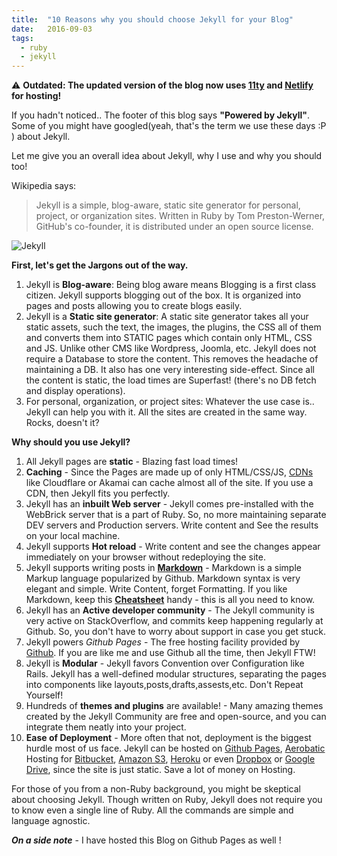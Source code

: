 ```yaml
---
title:  "10 Reasons why you should choose Jekyll for your Blog"
date:   2016-09-03
tags:
  - ruby
  - jekyll
---
```


&#x26a0;&#xfe0f; **Outdated: The updated version of the blog now uses [11ty](https://www.11ty.dev/) and [Netlify](https://www.netlify.com/) for hosting!**

<!-- Excerpt Start -->
If you hadn't noticed.. The footer of this blog says **"Powered by Jekyll"**.
Some of you might have googled(yeah, that's the term we use these days :P ) about Jekyll.
<!-- Excerpt End -->

Let me give you an overall idea about Jekyll, why I use and why you should too!

Wikipedia says:

>  Jekyll is a simple, blog-aware, static site generator for personal, project, or organization sites. Written in Ruby by Tom Preston-Werner, GitHub's co-founder, it is distributed under an open source license.

![Jekyll](/img/jekyll-logo-820x418.png)

**First, let's get the Jargons out of the way.**

1. Jekyll is **Blog-aware**: Being blog aware means Blogging is a first class citizen. Jekyll supports blogging
    out of the box. It is organized into pages and posts allowing you to create blogs easily.
2. Jekyll is a **Static site generator**: A static site generator takes all your static assets, such the text, the
    images, the plugins, the CSS all of them and converts them into STATIC pages which contain only HTML, CSS
    and JS. Unlike other CMS like Wordpress, Joomla, etc. Jekyll does not require a Database to store the
    content. This removes the headache of maintaining a DB. It also has one very interesting side-effect. Since
    all the content is static, the load times are Superfast! (there's no DB fetch and display operations).
3. For personal, organization, or project sites: Whatever the use case is.. Jekyll can help you with it. All the
    sites are created in the same way. Rocks, doesn't it?


**Why should you use Jekyll?**

1. All Jekyll pages are **static** - Blazing fast load times!
2. **Caching** - Since the Pages are made up of only HTML/CSS/JS, [CDNs](https://en.wikipedia.org/wiki/Content_delivery_network) like Cloudflare or Akamai can
   cache almost all of the site. If you use a CDN, then Jekyll fits you perfectly.
3. Jekyll has an **inbuilt Web server** -  Jekyll comes pre-installed with the WebBrick server that is a part of Ruby.
   So, no more maintaining separate DEV servers and Production servers. Write content and See the results
   on your local machine.
4. Jekyll supports **Hot reload** - Write content and see the changes appear immediately on your browser without redeploying the site.
5. Jekyll supports writing posts in **[Markdown](https://en.wikipedia.org/wiki/Markdown)** - Markdown is a simple Markup language popularized by Github. Markdown syntax is
   very elegant and simple. Write Content, forget Formatting. If you like Markdown, keep this **[Cheatsheet](https://github.com/adam-p/markdown-here/wiki/Markdown-Cheatsheet)** handy - this is all you need to know.
6. Jekyll has an **Active developer community** - The Jekyll community is very active on StackOverflow, and commits keep happening
   regularly at Github. So, you don't have to worry about support in case you get stuck.
7. Jekyll powers _Github Pages_ - The free hosting facility provided by [Github](). If you are like me and use Github all the time,
   then Jekyll FTW!
8. Jekyll is **Modular** - Jekyll favors Convention over Configuration like Rails. Jekyll has a well-defined modular structures,
   separating the pages into components like layouts,posts,drafts,assests,etc. Don't Repeat Yourself!
9. Hundreds of **themes and plugins** are available! - Many amazing themes created by the Jekyll Community are free and open-source, and you can
   integrate them neatly into your project.
10. **Ease of Deployment** - More often that not, deployment is the biggest hurdle most of us face. Jekyll can be hosted on [Github Pages](https://www.google.co.in/url?sa=t&rct=j&q=&esrc=s&source=web&cd=1&cad=rja&uact=8&sqi=2&ved=0ahUKEwjV84SGj_XOAhVKs48KHc0EDUUQFggbMAA&url=https%3A%2F%2Fpages.github.com%2F&usg=AFQjCNGEwyWbRd6TPtFFh6qkAD3qwSBm9A&sig2=zXoVcGDtwyPho9PCn08Ucw&bvm=bv.131783435,d.c2I),
    [Aerobatic](https://www.google.co.in/url?sa=t&rct=j&q=&esrc=s&source=web&cd=1&cad=rja&uact=8&ved=0ahUKEwjalLWPj_XOAhUGsI8KHT79ACgQFggbMAA&url=https%3A%2F%2Fwww.aerobatic.com%2F&usg=AFQjCNEGEldvecqMpbJJUiW133oMGp0N4A&sig2=HsPnonEAyj-uP8B7CL4Udg&bvm=bv.131783435,d.c2I) Hosting for [Bitbucket](https://bitbucket.org), [Amazon S3](https://en.wikipedia.org/wiki/Amazon_S3), [Heroku](https://www.heroku.com) or even [Dropbox](https://www.dropbox.com) or [Google Drive](https://www.google.com/drive/), since the site is just static. Save a lot of money
    on Hosting.


For those of you from a non-Ruby background, you might be skeptical about choosing Jekyll. Though written on Ruby, Jekyll does not
require you to know even a single line of Ruby. All the commands are simple and language agnostic.

_**On a side note**_ - I have hosted this Blog on Github Pages as well !

